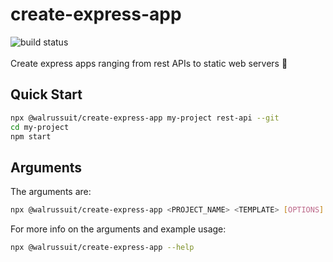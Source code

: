 # create-express-app

![build status](https://github.com/Walrussuit101/create-express-app/actions/workflows/build.yml/badge.svg)<br/><br/>
Create express apps ranging from rest APIs to static web servers :rocket:

## Quick Start

```sh
npx @walrussuit/create-express-app my-project rest-api --git
cd my-project
npm start
```

## Arguments

The arguments are:<br/>

```sh
npx @walrussuit/create-express-app <PROJECT_NAME> <TEMPLATE> [OPTIONS]
```

For more info on the arguments and example usage:<br/>

```sh
npx @walrussuit/create-express-app --help
```
